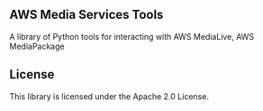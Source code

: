 ## AWS Media Services Tools

A library of Python tools for interacting with AWS MediaLive, AWS MediaPackage

## License

This library is licensed under the Apache 2.0 License. 
